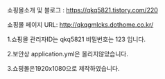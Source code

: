 


쇼핑몰소개 및 블로그 :  https://qkq5821.tistory.com/220

쇼핑몰 페이지 URL:  http://qkqgmlcks.dothome.co.kr/




1.쇼핑몰 관리자ID는 qkq5821 비밀번호는 123 입니다.

2.보안상 application.yml은 올리지않았습니다.

3.쇼핑몰은1920x1080으로 제작하였습니다. 

